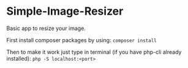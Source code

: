 # Simple-Image-Resizer

Basic app to resize your image.

First install composer packages by using:
`composer install`

Then to make it work just type in terminal (if you have php-cli already installed):
`php -S localhost:<port>`
